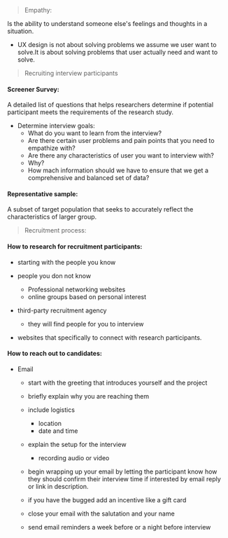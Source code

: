 > Empathy:
    
Is the ability to understand someone else's feelings and thoughts in a situation.

- UX design is not about solving problems we assume we user want to solve.It is about solving problems that user actually need and want to solve.


> Recruiting interview participants

#### Screener Survey:
 
A detailed list of questions that helps researchers determine if potential participant meets the requirements of the research study.

- Determine interview goals:
     - What do you want to learn from the interview?
     - Are there certain user problems and pain points that you need to empathize with?
     - Are there any characteristics of user you want to interview with?
     - Why?
     - How mach information should we have to ensure that we get a comprehensive and balanced set of data?


#### Representative sample:
  A subset of target population that seeks to accurately reflect the characteristics of larger group.

> Recruitment process:

#### How to research for recruitment participants:
 - starting with the people you know
 - people you don not know

    - Professional networking websites
    - online groups based on personal interest  
- third-party recruitment agency 
    
    - they will find people for you to interview
 - websites that specifically to connect with research participants.

 #### How to reach out to candidates:
 
 - Email
    - start with the greeting that introduces yourself and the project
    - briefly explain why you are reaching them
    - include logistics 
        - location
        - date and time 
    - explain the setup for the interview
        - recording audio or video
    - begin wrapping up your email by letting the participant know how they should confirm their interview time if interested by email reply or link in description.

    - if you have the bugged add an incentive like a gift card

    - close your email with the salutation and your name

    -  send email reminders a week before or a night before interview 

